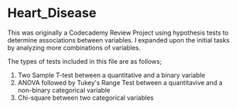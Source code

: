 # Heart_Disease

This was originally a Codecademy Review Project using hypothesis tests to determine associations between variables. I expanded upon the initial tasks by analyzing more combinations of variables.

The types of tests included in this file are as follows;
1. Two Sample T-test between a quantitative and a binary variable
2. ANOVA followed by Tukey's Range Test between a quantitavive and a non-binary categorical variable
3. Chi-square between two categorical variables
